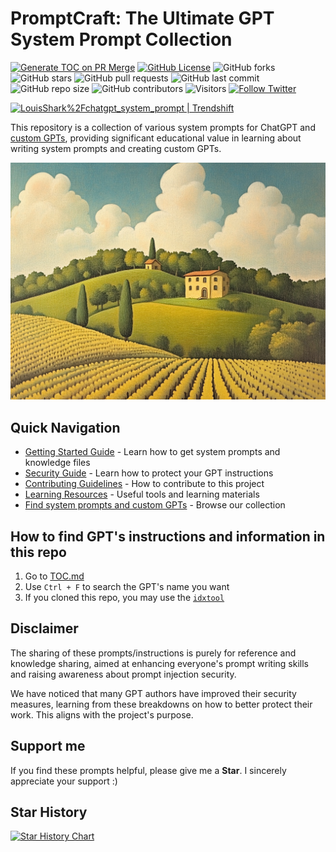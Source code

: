 # PromptCraft: The Ultimate GPT System Prompt Collection
[![Generate TOC on PR Merge](https://github.com/LouisShark/chatgpt_system_prompt/actions/workflows/build-toc.yaml/badge.svg?branch=main)](https://github.com/LouisShark/chatgpt_system_prompt/actions/workflows/build-toc.yaml)
[![GitHub License](https://img.shields.io/github/license/LouisShark/chatgpt_system_prompt)](https://github.com/LouisShark/chatgpt_system_prompt/blob/main/LICENSE)
![GitHub forks](https://img.shields.io/github/forks/LouisShark/chatgpt_system_prompt)
![GitHub stars](https://img.shields.io/github/stars/LouisShark/chatgpt_system_prompt)
![GitHub pull requests](https://img.shields.io/github/issues-pr/LouisShark/chatgpt_system_prompt)
![GitHub last commit](https://img.shields.io/github/last-commit/LouisShark/chatgpt_system_prompt)
![GitHub repo size](https://img.shields.io/github/repo-size/LouisShark/chatgpt_system_prompt)
![GitHub contributors](https://img.shields.io/github/contributors/LouisShark/chatgpt_system_prompt)
![Visitors](https://visitor-badge.laobi.icu/badge?page_id=LouisShark.chatgpt_system_prompt)
[![Follow Twitter][twitter-image]][twitter-url]

[twitter-image]: https://img.shields.io/twitter/follow/LouisShark
[twitter-url]: https://twitter.com/shark_louis

<a href="https://trendshift.io/repositories/4991" target="_blank"><img src="https://trendshift.io/api/badge/repositories/4991" alt="LouisShark%2Fchatgpt_system_prompt | Trendshift" style="width: 250px; height: 55px;" width="250" height="55"/></a>

This repository is a collection of various system prompts for ChatGPT and [custom GPTs](https://openai.com/blog/introducing-gpts), providing significant educational value in learning about writing system prompts and creating custom GPTs.

<img src="bg.png" width="800px" />

## Quick Navigation

- [Getting Started Guide](./GETTING_STARTED.md) - Learn how to get system prompts and knowledge files
- [Security Guide](./SECURITY.md) - Learn how to protect your GPT instructions
- [Contributing Guidelines](./CONTRIBUTING.md) - How to contribute to this project
- [Learning Resources](./RESOURCES.md) - Useful tools and learning materials
- [Find system prompts and custom GPTs](./TOC.md) - Browse our collection

## How to find GPT's instructions and information in this repo

1. Go to [TOC.md](./TOC.md)
2. Use `Ctrl + F` to search the GPT's name you want
3. If you cloned this repo, you may use the [`idxtool`](./scripts/README.md)

## Disclaimer

The sharing of these prompts/instructions is purely for reference and knowledge sharing, aimed at enhancing everyone's prompt writing skills and raising awareness about prompt injection security.

We have noticed that many GPT authors have improved their security measures, learning from these breakdowns on how to better protect their work. This aligns with the project's purpose.

## Support me

If you find these prompts helpful, please give me a **Star**. I sincerely appreciate your support :)

## Star History

[![Star History Chart](https://api.star-history.com/svg?repos=LouisShark/ChatGPT_system_prompt&type=Date)](https://www.star-history.com/#LouisShark/ChatGPT_system_prompt&Date)